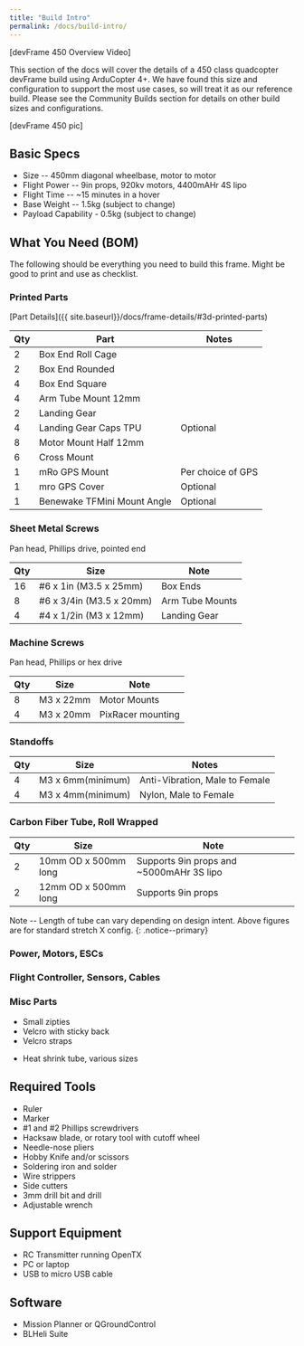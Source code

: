 ```yaml
---
title: "Build Intro"
permalink: /docs/build-intro/
---
```


[devFrame 450 Overview Video]

This section of the docs will cover the details of a 450 class quadcopter devFrame build using ArduCopter 4+.  We have found this size and configuration to support the most use cases, so will treat it as our reference build.  Please see the Community Builds section for details on other build sizes and configurations.

[devFrame 450 pic]

## Basic Specs
- Size -- 450mm diagonal wheelbase, motor to motor
- Flight Power -- 9in props, 920kv motors, 4400mAHr 4S lipo
- Flight Time -- ~15 minutes in a hover
- Base Weight -- 1.5kg (subject to change)
- Payload Capability - 0.5kg (subject to change)

## What You Need (BOM)
The following should be everything you need to build this frame.  Might be good to print and use as checklist.

### Printed Parts
[Part Details]({{ site.baseurl}}/docs/frame-details/#3d-printed-parts)

Qty | Part | Notes 
---|---|---
2 | Box End Roll Cage | 
2 | Box End Rounded | 
4 | Box End Square | 
4 | Arm Tube Mount 12mm | 
2 | Landing Gear | 
4 | Landing Gear Caps TPU | Optional 
8 | Motor Mount Half 12mm | 
6 | Cross Mount | 
1 | mRo GPS Mount | Per choice of GPS 
1 | mro GPS Cover | Optional 
1 | Benewake TFMini Mount Angle | Optional 


### Sheet Metal Screws 
Pan head, Phillips drive, pointed end

Qty | Size | Note
--- | --- | ---
16 | #6 x 1in (M3.5 x 25mm) | Box Ends 
8 | #6 x 3/4in (M3.5 x 20mm) | Arm Tube Mounts
4 | #4 x 1/2in (M3 x 12mm) | Landing Gear

### Machine Screws
Pan head, Phillips or hex drive

Qty | Size | Note
--- | --- | ---
8 | M3 x 22mm  |  Motor Mounts
4 | M3 x 20mm | PixRacer mounting 

### Standoffs

Qty | Size | Notes
--- | --- | ---
4 | M3 x 6mm(minimum) | Anti-Vibration, Male to Female
4 | M3 x 4mm(minimum) | Nylon, Male to Female

### Carbon Fiber Tube, Roll Wrapped

Qty | Size | Note
--- | --- | ---
2 | 10mm OD x 500mm long | Supports 9in props and ~5000mAHr 3S lipo
2 | 12mm OD x 500mm long | Supports 9in props

Note -- Length of tube can vary depending on design intent.  Above figures are for standard stretch X config.
{: .notice--primary}

### Power, Motors, ESCs

### Flight Controller, Sensors, Cables


### Misc Parts
* Small zipties
* Velcro with sticky back
* Velcro straps
- Heat shrink tube, various sizes

## Required Tools
- Ruler
- Marker
- #1 and #2 Phillips screwdrivers
- Hacksaw blade, or rotary tool with cutoff wheel
- Needle-nose pliers
- Hobby Knife and/or scissors
- Soldering iron and solder
- Wire strippers
- Side cutters
- 3mm drill bit and drill
- Adjustable wrench

## Support Equipment
- RC Transmitter running OpenTX
- PC or laptop 
- USB to micro USB cable 

## Software
- Mission Planner or QGroundControl
- BLHeli Suite



